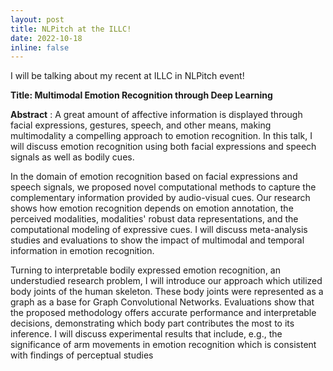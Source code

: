 ```yaml
---
layout: post
title: NLPitch at the ILLC!
date: 2022-10-18
inline: false
---
```

I will be talking about my recent at ILLC in NLPitch event!

**Title: Multimodal Emotion Recognition through Deep Learning**

**Abstract** : A great amount of affective information is displayed through facial expressions, gestures, speech, and other means, making multimodality a compelling approach to emotion recognition. In this talk, I will discuss emotion recognition using both facial expressions and speech signals as well as bodily cues.

In the domain of emotion recognition based on facial expressions and speech signals, we proposed novel computational methods to capture the complementary information provided by audio-visual cues. Our research shows how emotion recognition depends on emotion annotation, the perceived modalities, modalities' robust data representations, and the computational modeling of expressive cues. I will discuss meta-analysis studies and evaluations to show the impact of multimodal and temporal information in emotion recognition.

Turning to interpretable bodily expressed emotion recognition, an understudied research problem, I will introduce our approach which utilized body joints of the human skeleton. These body joints were represented as a graph as a base for Graph Convolutional Networks. Evaluations show that the proposed methodology offers accurate performance and interpretable decisions, demonstrating which body part contributes the most to its inference. I will discuss experimental results that include, e.g., the significance of arm movements in emotion recognition which is consistent with findings of perceptual studies
